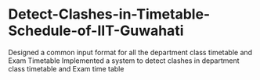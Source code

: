 # Detect-Clashes-in-Timetable-Schedule-of-IIT-Guwahati
Designed a common input format for all the department class timetable and Exam Timetable Implemented a system to detect clashes in department class timetable and Exam time table 
